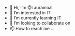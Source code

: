 - 👋 Hi, I’m @Lauramoal
- 👀 I’m interested in IT
- 🌱 I’m currently learning IT
- 💞️ I’m looking to collaborate on 
- 📫 How to reach me ...

<!---
Lauramoal/Lauramoal is a ✨ special ✨ repository because its `README.md` (this file) appears on your GitHub profile.
You can click the Preview link to take a look at your changes.
--->
